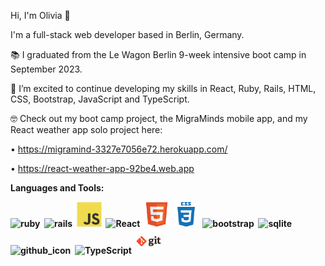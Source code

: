 Hi, I'm Olivia 👋

I'm a full-stack web developer based in Berlin, Germany.

📚 I graduated from the Le Wagon Berlin 9-week intensive boot camp in September 2023.

🌱 I’m excited to continue developing my skills in React, Ruby, Rails, HTML, CSS, Bootstrap, JavaScript and TypeScript.

🤓 Check out my boot camp project, the MigraMinds mobile app, and my React weather app solo project here: 
  
   • https://migramind-3327e7056e72.herokuapp.com/ 
  
   • https://react-weather-app-92be4.web.app



<strong>Languages and Tools:</stong>

<div>      
  <img src="https://cdn.jsdelivr.net/gh/devicons/devicon/icons/ruby/ruby-original.svg" title="ruby3.2" alt="ruby" width="40" height="40"/>&nbsp; 
  <img src="https://cdn.jsdelivr.net/gh/devicons/devicon/icons/rails/rails-plain.svg" title="rails7" alt="rails" width="40" height="40"/>&nbsp; 
  <img src="https://github.com/devicons/devicon/blob/master/icons/javascript/javascript-original.svg" title="JavaScript" alt="JavaScript" width="40" height="40"/>&nbsp;
  <img src="https://cdn.jsdelivr.net/gh/devicons/devicon/icons/react/react-original.svg" title="React" alt="React" width="40" height="40"/>&nbsp;
  <img src="https://github.com/devicons/devicon/blob/master/icons/html5/html5-original.svg" title="HTML5" alt="HTML" width="40" height="40"/>&nbsp;
  <img src="https://github.com/devicons/devicon/blob/master/icons/css3/css3-plain-wordmark.svg"  title="CSS3" alt="CSS" width="40" height="40"/>&nbsp;
  <img src="https://cdn.jsdelivr.net/gh/devicons/devicon/icons/bootstrap/bootstrap-original.svg" title="bootstrap5" alt="bootstrap" width="40" height="40"/>&nbsp;
  <img src="https://cdn.jsdelivr.net/gh/devicons/devicon/icons/sqlite/sqlite-original.svg" title="sqlite3.43" alt="sqlite" width="40" height="40"/>&nbsp;
  <img src="https://cdn.jsdelivr.net/gh/devicons/devicon/icons/github/github-original.svg" title="github" alt="github_icon" width="40" height="40"/>&nbsp; 
  <img src="https://cdn.jsdelivr.net/gh/devicons/devicon/icons/typescript/typescript-original.svg" title="TypeScript" alt="TypeScript" width="40" height="40"/>&nbsp;
  <img src="https://github.com/devicons/devicon/blob/master/icons/git/git-original-wordmark.svg" title="Git" **alt="Git" width="40" height="40";   
    
  
</div>
